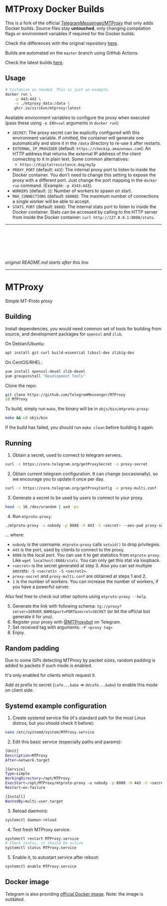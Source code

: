 # MTProxy Docker Builds

This is a fork of the official [TelegramMessenger/MTProxy](https://github.com/TelegramMessenger/MTProxy) that only adds Docker builds. Source files stay **untouched**, only changing compilation flags or environment variables if required for the Docker builds.

Check the differences with the original repository [here](https://github.com/TelegramMessenger/MTProxy/compare/master..sirikon:master).

Builds are automated on the `master` branch using GitHub Actions.

Check the latest builds [here](https://github.com/sirikon/MTProxy/pkgs/container/mtproxy).

## Usage

```bash
# Customize as needed. This is just an example.
docker run \
    -p 443:443 \
    -v ./mtproxy_data:/data \
    ghcr.io/sirikon/mtproxy:latest
```

Available environment variables to configure the proxy when executed (pass these using `-e ENV=val` arguments in `docker run`):

- `SECRET`: The proxy secret can be explicitly configured with this environment variable. If omitted, the container will generate one automatically and store it in the `/data` directory to re-use it after restarts.
- `EXTERNAL_IP_PROVIDER` (default: `https://checkip.amazonaws.com`): An HTTP address that returns the external IP address of the client connecting to it in plain text. Some common alternatives:
    - `https://digitalresistance.dog/myIp`
- `PROXY_PORT` (default: `443`): The internal proxy port to listen to inside the Docker container. You don't need to change this setting to expose the proxy with a different port. Just change the port mapping in the `docker run` command. (Example: `-p 4343:443`).
- `WORKERS` (default: `2`): Number of workers to spawn on start.
- `MAX_CONNECTIONS` (default: `60000`): The maximum number of connections a single worker will be able to accept.
- `STATS_PORT` (default: `8888`): The internal stats port to listen to inside the Docker container. Stats can be accessed by calling to the HTTP server from inside the Docker container: `curl http://127.0.0.1:8888/stats`.

---

<br>
<br>
<br>
<br>
<br>

_original README.md starts after this line_

---

# MTProxy
Simple MT-Proto proxy

## Building
Install dependencies, you would need common set of tools for building from source, and development packages for `openssl` and `zlib`.

On Debian/Ubuntu:
```bash
apt install git curl build-essential libssl-dev zlib1g-dev
```
On CentOS/RHEL:
```bash
yum install openssl-devel zlib-devel
yum groupinstall "Development Tools"
```

Clone the repo:
```bash
git clone https://github.com/TelegramMessenger/MTProxy
cd MTProxy
```

To build, simply run `make`, the binary will be in `objs/bin/mtproto-proxy`:

```bash
make && cd objs/bin
```

If the build has failed, you should run `make clean` before building it again.

## Running
1. Obtain a secret, used to connect to telegram servers.
```bash
curl -s https://core.telegram.org/getProxySecret -o proxy-secret
```
2. Obtain current telegram configuration. It can change (occasionally), so we encourage you to update it once per day.
```bash
curl -s https://core.telegram.org/getProxyConfig -o proxy-multi.conf
```
3. Generate a secret to be used by users to connect to your proxy.
```bash
head -c 16 /dev/urandom | xxd -ps
```
4. Run `mtproto-proxy`:
```bash
./mtproto-proxy -u nobody -p 8888 -H 443 -S <secret> --aes-pwd proxy-secret proxy-multi.conf -M 1
```
... where:
- `nobody` is the username. `mtproto-proxy` calls `setuid()` to drop privilegies.
- `443` is the port, used by clients to connect to the proxy.
- `8888` is the local port. You can use it to get statistics from `mtproto-proxy`. Like `wget localhost:8888/stats`. You can only get this stat via loopback.
- `<secret>` is the secret generated at step 3. Also you can set multiple secrets: `-S <secret1> -S <secret2>`.
- `proxy-secret` and `proxy-multi.conf` are obtained at steps 1 and 2.
- `1` is the number of workers. You can increase the number of workers, if you have a powerful server.

Also feel free to check out other options using `mtproto-proxy --help`.

5. Generate the link with following schema: `tg://proxy?server=SERVER_NAME&port=PORT&secret=SECRET` (or let the official bot generate it for you).
6. Register your proxy with [@MTProxybot](https://t.me/MTProxybot) on Telegram.
7. Set received tag with arguments: `-P <proxy tag>`
8. Enjoy.

## Random padding
Due to some ISPs detecting MTProxy by packet sizes, random padding is
added to packets if such mode is enabled.

It's only enabled for clients which request it.

Add `dd` prefix to secret (`cafe...babe` => `ddcafe...babe`) to enable
this mode on client side.

## Systemd example configuration
1. Create systemd service file (it's standard path for the most Linux distros, but you should check it before):
```bash
nano /etc/systemd/system/MTProxy.service
```
2. Edit this basic service (especially paths and params):
```bash
[Unit]
Description=MTProxy
After=network.target

[Service]
Type=simple
WorkingDirectory=/opt/MTProxy
ExecStart=/opt/MTProxy/mtproto-proxy -u nobody -p 8888 -H 443 -S <secret> -P <proxy tag> <other params>
Restart=on-failure

[Install]
WantedBy=multi-user.target
```
3. Reload daemons:
```bash
systemctl daemon-reload
```
4. Test fresh MTProxy service:
```bash
systemctl restart MTProxy.service
# Check status, it should be active
systemctl status MTProxy.service
```
5. Enable it, to autostart service after reboot:
```bash
systemctl enable MTProxy.service
```

## Docker image
Telegram is also providing [official Docker image](https://hub.docker.com/r/telegrammessenger/proxy/).
Note: the image is outdated.
